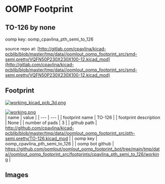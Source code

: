 # OOMP Footprint  
## TO-126  by none  
  
oomp key: oomp_cpavlina_pth_semi_to_126  
  
source repo at: [http://gitlab.com/cpavlina/kicad-pcblib/blob/master/tmp/data//oomlout_oomp_footprint_src/smd-semi.pretty/VQFN50P230X230X100-12.kicad_mod](http://gitlab.com/cpavlina/kicad-pcblib/blob/master/tmp/data//oomlout_oomp_footprint_src/smd-semi.pretty/VQFN50P230X230X100-12.kicad_mod)  
## Footprint  
  
[![working_kicad_pcb_3d.png](working_kicad_pcb_3d_600.png)](working_kicad_pcb_3d.png)  
  
[![working.png](working_600.png)](working.png)  
| name | value | 
| --- | --- | 
| footprint name | TO-126 | 
| footprint description | None | 
| number of pads | 3 | 
| github path | http://github.com/cpavlina/kicad-pcblib/blob/master/tmp/data//oomlout_oomp_footprint_src/pth-semi.pretty/TO-126.kicad_mod | 
| oomp key | oomp_cpavlina_pth_semi_to_126 | 
| oomp bot github | https://github.com/oomlout/oomlout_oomp_footprint_bot/tree/main/tmp/data//oomlout_oomp_footprint_src/footprints/cpavlina_pth_semi_to_126/working | 
## Images  

